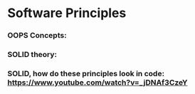 # Software Principles

### OOPS Concepts: 

### SOLID theory: 
### SOLID, how do these principles look in code: https://www.youtube.com/watch?v=_jDNAf3CzeY
